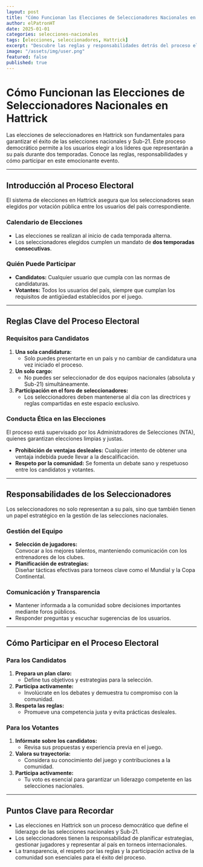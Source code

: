 ```yaml
---
layout: post
title: "Cómo Funcionan las Elecciones de Seleccionadores Nacionales en Hattrick"
author: elPatronHT
date: 2025-01-01
categories: selecciones-nacionales
tags: [elecciones, seleccionadores, Hattrick]
excerpt: "Descubre las reglas y responsabilidades detrás del proceso electoral de seleccionadores nacionales en Hattrick."
image: "/assets/img/user.png"
featured: false
published: true
---
```


# Cómo Funcionan las Elecciones de Seleccionadores Nacionales en Hattrick

Las elecciones de seleccionadores en Hattrick son fundamentales para garantizar el éxito de las selecciones nacionales y Sub-21. Este proceso democrático permite a los usuarios elegir a los líderes que representarán a su país durante dos temporadas. Conoce las reglas, responsabilidades y cómo participar en este emocionante evento.

---

## Introducción al Proceso Electoral

El sistema de elecciones en Hattrick asegura que los seleccionadores sean elegidos por votación pública entre los usuarios del país correspondiente.

### Calendario de Elecciones

- Las elecciones se realizan al inicio de cada temporada alterna.
- Los seleccionadores elegidos cumplen un mandato de **dos temporadas consecutivas**.

### Quién Puede Participar

- **Candidatos:** Cualquier usuario que cumpla con las normas de candidaturas.
- **Votantes:** Todos los usuarios del país, siempre que cumplan los requisitos de antigüedad establecidos por el juego.

---

## Reglas Clave del Proceso Electoral

### Requisitos para Candidatos

1. **Una sola candidatura:**
   - Solo puedes presentarte en un país y no cambiar de candidatura una vez iniciado el proceso.
2. **Un solo cargo:**
   - No puedes ser seleccionador de dos equipos nacionales (absoluta y Sub-21) simultáneamente.
3. **Participación en el foro de seleccionadores:**
   - Los seleccionadores deben mantenerse al día con las directrices y reglas compartidas en este espacio exclusivo.

### Conducta Ética en las Elecciones

El proceso está supervisado por los Administradores de Selecciones (NTA), quienes garantizan elecciones limpias y justas.

- **Prohibición de ventajas desleales:** Cualquier intento de obtener una ventaja indebida puede llevar a la descalificación.
- **Respeto por la comunidad:** Se fomenta un debate sano y respetuoso entre los candidatos y votantes.

---

## Responsabilidades de los Seleccionadores

Los seleccionadores no solo representan a su país, sino que también tienen un papel estratégico en la gestión de las selecciones nacionales.

### Gestión del Equipo

- **Selección de jugadores:**  
   Convocar a los mejores talentos, manteniendo comunicación con los entrenadores de los clubes.
- **Planificación de estrategias:**  
   Diseñar tácticas efectivas para torneos clave como el Mundial y la Copa Continental.

### Comunicación y Transparencia

- Mantener informada a la comunidad sobre decisiones importantes mediante foros públicos.
- Responder preguntas y escuchar sugerencias de los usuarios.

---

## Cómo Participar en el Proceso Electoral

### Para los Candidatos

1. **Prepara un plan claro:**
   - Define tus objetivos y estrategias para la selección.
2. **Participa activamente:**
   - Involúcrate en los debates y demuestra tu compromiso con la comunidad.
3. **Respeta las reglas:**
   - Promueve una competencia justa y evita prácticas desleales.

### Para los Votantes

1. **Infórmate sobre los candidatos:**
   - Revisa sus propuestas y experiencia previa en el juego.
2. **Valora su trayectoria:**
   - Considera su conocimiento del juego y contribuciones a la comunidad.
3. **Participa activamente:**
   - Tu voto es esencial para garantizar un liderazgo competente en las selecciones nacionales.

---

## Puntos Clave para Recordar

- Las elecciones en Hattrick son un proceso democrático que define el liderazgo de las selecciones nacionales y Sub-21.
- Los seleccionadores tienen la responsabilidad de planificar estrategias, gestionar jugadores y representar al país en torneos internacionales.
- La transparencia, el respeto por las reglas y la participación activa de la comunidad son esenciales para el éxito del proceso.
